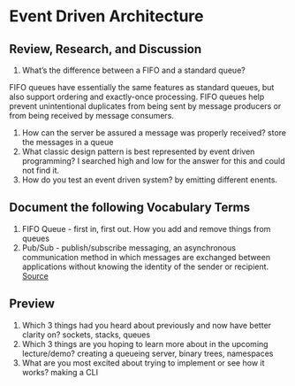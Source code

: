 # Event Driven Architecture

## Review, Research, and Discussion
1. What’s the difference between a FIFO and a standard queue?

FIFO queues have essentially the same features as standard queues, but also support ordering and exactly-once processing. FIFO queues help prevent unintentional duplicates from being sent by message producers or from being received by message consumers. 
1. How can the server be assured a message was properly received?
store the messages in a queue
1. What classic design pattern is best represented by event driven programming? I searched high and low for the answer for this and could not find it. 
1. How do you test an event driven system? 
by emitting different enents.

## Document the following Vocabulary Terms
1. FIFO Queue - first in, first out. How you add and remove things from queues
1. Pub/Sub - publish/subscribe messaging, an asynchronous communication method in which messages are exchanged between applications without knowing the identity of the sender or recipient. [Source](https://blog.stackpath.com/pub-sub/)

## Preview
1. Which 3 things had you heard about previously and now have better clarity on?
sockets, stacks, queues
1. Which 3 things are you hoping to learn more about in the upcoming lecture/demo?
creating a queueing server, binary trees, namespaces
1. What are you most excited about trying to implement or see how it works?
making a CLI

